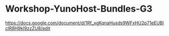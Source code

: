 # Workshop-YunoHost-Bundles-G3

https://docs.google.com/document/d/1Rf_xgKqnaHusds9WFxHU2p71eEUBlclR8H9kI9zzZU8/edit